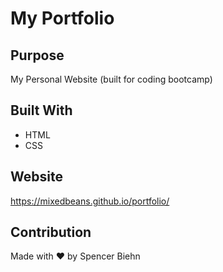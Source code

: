 # My Portfolio

## Purpose
My Personal Website 
(built for coding bootcamp)

## Built With
* HTML
* CSS

## Website
https://mixedbeans.github.io/portfolio/

## Contribution
Made with ❤️ by Spencer Biehn

